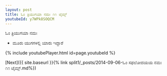 ```yaml
---
layout: post
title: ಓಂ ತ್ರಿಯುಗಯಾ ನಮಃ ೧೧ ಟೈಮ್ಸ್
youtubeId: y7WPk8SOQCM
---
```

 
 
 ಓಂ ತ್ರಿಯುಗಯಾ ನಮಃ  
 
 -  ಮೂರು ಯುಗಗಳಲ್ಲಿ ಯಾರು ಇದ್ದಾರೆ 
 
  
 
  
 
 
 
 
 
 


{% include youtubePlayer.html id=page.youtubeId %}
 
[Next]({{ site.baseurl }}{% link  split1/_posts/2014-09-06-ಓಂ ಸಫಲೋದಯಯ ನಮಃ ೧೧ ಟೈಮ್ಸ್.md%})
 
